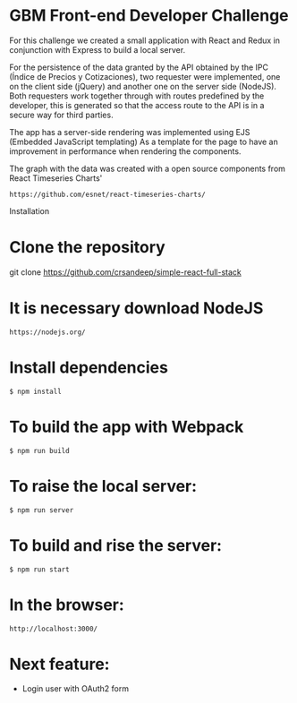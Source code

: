 # GBM Front-end Developer Challenge

For this challenge we created a small application with React and Redux in conjunction with Express to build a local server.

For the persistence of the data granted by the API obtained by the IPC (Índice de Precios y Cotizaciones), two requester were implemented, one on the client side (jQuery) and another one on the server side (NodeJS). Both requesters work together through with routes predefined by the developer, this is generated so that the access route to the API is in a secure way for third parties.

The app has a server-side rendering was implemented using EJS (Embedded JavaScript templating) As a template for the page to have an improvement in performance when rendering the components.

The graph with the data was created with a open source components from React Timeseries Charts'

`https://github.com/esnet/react-timeseries-charts/`

Installation

# Clone the repository
git clone https://github.com/crsandeep/simple-react-full-stack

# It is necessary download NodeJS

`https://nodejs.org/`

# Install dependencies

`$ npm install`

# To build the app with Webpack

`$ npm run build`

# To raise the local server:

`$ npm run server`

# To build and rise the server:

`$ npm run start`

# In the browser:

`http://localhost:3000/`


# Next feature:
- Login user with OAuth2 form


